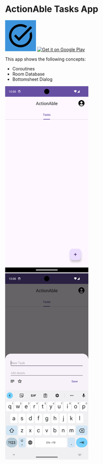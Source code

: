 # ActionAble Tasks App

<p float="left">
    <img src="app/src/main/ic_launcher-playstore.png" height="100" />
    <a href='https://play.google.com/store/apps/details?id=com.aswindev.actionable&pcampaignid=pcampaignidMKT-Other-global-all-co-prtnr-py-PartBadge-Mar2515-1'><img alt='Get it on Google Play' height='100' src='https://play.google.com/intl/en_us/badges/static/images/badges/en_badge_web_generic.png'/></a>
</p>

This app shows the following concepts:
- Coroutines
- Room Database
- Bottomsheet Dialog

<p float="left">
    <img src="home.png" width="270" />
    <img src="taskdialog.png" width="270" />
</p>
